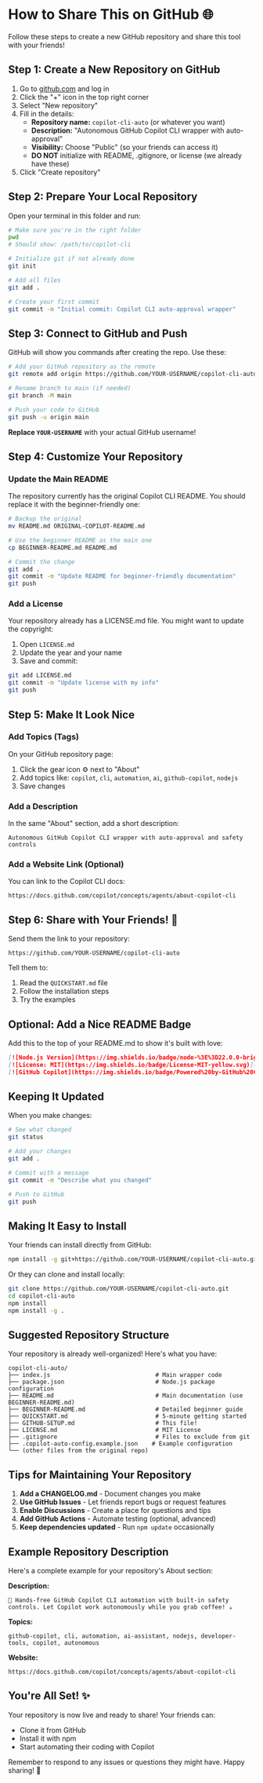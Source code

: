 # How to Share This on GitHub 🌐

Follow these steps to create a new GitHub repository and share this tool with your friends!

## Step 1: Create a New Repository on GitHub

1. Go to [github.com](https://github.com) and log in
2. Click the "+" icon in the top right corner
3. Select "New repository"
4. Fill in the details:
   - **Repository name:** `copilot-cli-auto` (or whatever you want)
   - **Description:** "Autonomous GitHub Copilot CLI wrapper with auto-approval"
   - **Visibility:** Choose "Public" (so your friends can access it)
   - **DO NOT** initialize with README, .gitignore, or license (we already have these)
5. Click "Create repository"

## Step 2: Prepare Your Local Repository

Open your terminal in this folder and run:

```bash
# Make sure you're in the right folder
pwd
# Should show: /path/to/copilot-cli

# Initialize git if not already done
git init

# Add all files
git add .

# Create your first commit
git commit -m "Initial commit: Copilot CLI auto-approval wrapper"
```

## Step 3: Connect to GitHub and Push

GitHub will show you commands after creating the repo. Use these:

```bash
# Add your GitHub repository as the remote
git remote add origin https://github.com/YOUR-USERNAME/copilot-cli-auto.git

# Rename branch to main (if needed)
git branch -M main

# Push your code to GitHub
git push -u origin main
```

**Replace `YOUR-USERNAME`** with your actual GitHub username!

## Step 4: Customize Your Repository

### Update the Main README

The repository currently has the original Copilot CLI README. You should replace it with the beginner-friendly one:

```bash
# Backup the original
mv README.md ORIGINAL-COPILOT-README.md

# Use the beginner README as the main one
cp BEGINNER-README.md README.md

# Commit the change
git add .
git commit -m "Update README for beginner-friendly documentation"
git push
```

### Add a License

Your repository already has a LICENSE.md file. You might want to update the copyright:

1. Open `LICENSE.md`
2. Update the year and your name
3. Save and commit:
```bash
git add LICENSE.md
git commit -m "Update license with my info"
git push
```

## Step 5: Make It Look Nice

### Add Topics (Tags)

On your GitHub repository page:
1. Click the gear icon ⚙️ next to "About"
2. Add topics like: `copilot`, `cli`, `automation`, `ai`, `github-copilot`, `nodejs`
3. Save changes

### Add a Description

In the same "About" section, add a short description:
```
Autonomous GitHub Copilot CLI wrapper with auto-approval and safety controls
```

### Add a Website Link (Optional)

You can link to the Copilot CLI docs:
```
https://docs.github.com/copilot/concepts/agents/about-copilot-cli
```

## Step 6: Share with Your Friends! 🎉

Send them the link to your repository:
```
https://github.com/YOUR-USERNAME/copilot-cli-auto
```

Tell them to:
1. Read the `QUICKSTART.md` file
2. Follow the installation steps
3. Try the examples

## Optional: Add a Nice README Badge

Add this to the top of your README.md to show it's built with love:

```markdown
[![Node.js Version](https://img.shields.io/badge/node-%3E%3D22.0.0-brightgreen)](https://nodejs.org/)
[![License: MIT](https://img.shields.io/badge/License-MIT-yellow.svg)](LICENSE.md)
[![GitHub Copilot](https://img.shields.io/badge/Powered%20by-GitHub%20Copilot-blue)](https://github.com/features/copilot)
```

## Keeping It Updated

When you make changes:

```bash
# See what changed
git status

# Add your changes
git add .

# Commit with a message
git commit -m "Describe what you changed"

# Push to GitHub
git push
```

## Making It Easy to Install

Your friends can install directly from GitHub:

```bash
npm install -g git+https://github.com/YOUR-USERNAME/copilot-cli-auto.git
```

Or they can clone and install locally:

```bash
git clone https://github.com/YOUR-USERNAME/copilot-cli-auto.git
cd copilot-cli-auto
npm install
npm install -g .
```

## Suggested Repository Structure

Your repository is already well-organized! Here's what you have:

```
copilot-cli-auto/
├── index.js                              # Main wrapper code
├── package.json                          # Node.js package configuration
├── README.md                             # Main documentation (use BEGINNER-README.md)
├── BEGINNER-README.md                    # Detailed beginner guide
├── QUICKSTART.md                         # 5-minute getting started
├── GITHUB-SETUP.md                       # This file!
├── LICENSE.md                            # MIT License
├── .gitignore                            # Files to exclude from git
├── .copilot-auto-config.example.json    # Example configuration
└── (other files from the original repo)
```

## Tips for Maintaining Your Repository

1. **Add a CHANGELOG.md** - Document changes you make
2. **Use GitHub Issues** - Let friends report bugs or request features
3. **Enable Discussions** - Create a place for questions and tips
4. **Add GitHub Actions** - Automate testing (optional, advanced)
5. **Keep dependencies updated** - Run `npm update` occasionally

## Example Repository Description

Here's a complete example for your repository's About section:

**Description:**
```
🤖 Hands-free GitHub Copilot CLI automation with built-in safety controls. Let Copilot work autonomously while you grab coffee! ☕
```

**Topics:**
```
github-copilot, cli, automation, ai-assistant, nodejs, developer-tools, copilot, autonomous
```

**Website:**
```
https://docs.github.com/copilot/concepts/agents/about-copilot-cli
```

## You're All Set! ✨

Your repository is now live and ready to share! Your friends can:
- Clone it from GitHub
- Install it with npm
- Start automating their coding with Copilot

Remember to respond to any issues or questions they might have. Happy sharing! 🚀
